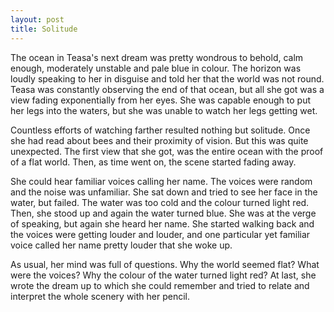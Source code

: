 ```yaml
---
layout: post
title: Solitude
---
```


The ocean in Teasa's next dream was pretty wondrous to behold, calm enough, moderately unstable and pale blue in colour. The horizon was loudly speaking to her in disguise and told her that the world was not round. Teasa was constantly observing the end of that ocean, but all she got was a view fading exponentially from her eyes. She was capable enough to put her legs into the waters, but she was unable to watch her legs getting wet.

Countless efforts of watching farther resulted nothing but solitude. Once she had read about bees and their proximity of vision. But this was quite unexpected. The first view that she got, was the entire ocean with the proof of a flat world. Then, as time went on, the scene started fading away.

She could hear familiar voices calling her name. The voices were random and the noise was unfamiliar. She sat down and tried to see her face in the water, but failed. The water was too cold and the colour turned light red. Then, she stood up and again the water turned blue. She was at the verge of speaking, but again she heard her name. She started walking back and the voices were getting louder and louder, and one particular yet familiar voice called her name pretty louder that she woke up.

As usual, her mind was full of questions. Why the world seemed flat? What were the voices? Why the colour of the water turned light red? At last, she wrote the dream up to which she could remember and tried to relate and interpret the whole scenery with her pencil.
